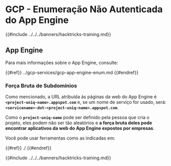 # GCP - Enumeração Não Autenticada do App Engine

{{#include ../../../banners/hacktricks-training.md}}

## App Engine

Para mais informações sobre o App Engine, consulte:

{{#ref}}
../gcp-services/gcp-app-engine-enum.md
{{#endref}}

### Força Bruta de Subdomínios

Como mencionado, a URL atribuída às páginas da web do App Engine é **`<project-uniq-name>.appspot.com`** e, se um nome de serviço for usado, será: **`<servicename>-dot-<project-uniq-name>.appspot.com`**.

Como o **`project-uniq-name`** pode ser definido pela pessoa que cria o projeto, eles podem não ser tão aleatórios e **a força bruta deles pode encontrar aplicativos da web do App Engine expostos por empresas**.

Você pode usar ferramentas como as indicadas em:

{{#ref}}
./
{{#endref}}

{{#include ../../../banners/hacktricks-training.md}}

